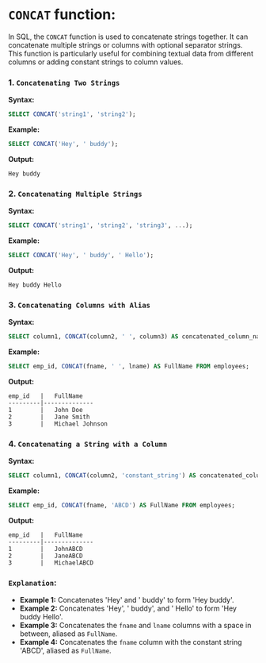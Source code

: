 # `CONCAT` function:

In SQL, the `CONCAT` function is used to concatenate strings together. It can concatenate multiple strings or columns with optional separator strings. This function is particularly useful for combining textual data from different columns or adding constant strings to column values.

### 1. `Concatenating Two Strings`
**Syntax:**
```sql
SELECT CONCAT('string1', 'string2');
```
**Example:**
```sql
SELECT CONCAT('Hey', ' buddy');
```
**Output:**
```
Hey buddy
```

### 2. `Concatenating Multiple Strings`
**Syntax:**
```sql
SELECT CONCAT('string1', 'string2', 'string3', ...);
```
**Example:**
```sql
SELECT CONCAT('Hey', ' buddy', ' Hello');
```
**Output:**
```
Hey buddy Hello
```

### 3. `Concatenating Columns with Alias`
**Syntax:**
```sql
SELECT column1, CONCAT(column2, ' ', column3) AS concatenated_column_name FROM table_name;
```
**Example:**
```sql
SELECT emp_id, CONCAT(fname, ' ', lname) AS FullName FROM employees;
```
**Output:**
```
emp_id   |   FullName
---------|--------------
1        |   John Doe
2        |   Jane Smith
3        |   Michael Johnson
```

### 4. `Concatenating a String with a Column`
**Syntax:**
```sql
SELECT column1, CONCAT(column2, 'constant_string') AS concatenated_column_name FROM table_name;
```
**Example:**
```sql
SELECT emp_id, CONCAT(fname, 'ABCD') AS FullName FROM employees;
```
**Output:**
```
emp_id   |   FullName
---------|--------------
1        |   JohnABCD
2        |   JaneABCD
3        |   MichaelABCD
```

### `Explanation`:
- **Example 1:** Concatenates 'Hey' and ' buddy' to form 'Hey buddy'.
- **Example 2:** Concatenates 'Hey', ' buddy', and ' Hello' to form 'Hey buddy Hello'.
- **Example 3:** Concatenates the `fname` and `lname` columns with a space in between, aliased as `FullName`.
- **Example 4:** Concatenates the `fname` column with the constant string 'ABCD', aliased as `FullName`.
